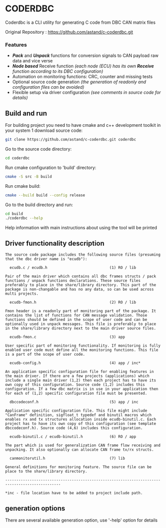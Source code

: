 # CODERDBC 
  
Coderdbc is a CLI utility for generating C code from DBC CAN matrix files

Original Repository : https://github.com/astand/c-coderdbc.git

### Features
- ***Pack*** and ***Unpack*** functions for conversion signals to CAN payload raw data and vice verse
- ***Node based*** Receive function _(each node (ECU) has its own ***Receive*** function according to its DBC configuration)_
- Automation on monitoring functions: CRC, counter and missing tests
- Optional source code generation _(the generation of readonly and configuration files can be avoided)_
- Flexible setup via driver configuration _(see comments in source code for details)_

## Build and run

For building project you need to have cmake and c++ development toolkit in your system
1 download source code:
```sh
git clone https://github.com/astand/c-coderdbc.git coderdbc
```
Go to the source code directory:
```sh
cd coderdbc
```
Run cmake configuration to 'build' directory:
```sh
cmake -S src -B build
```
Run cmake build:
```sh
cmake --build build --config release
```
Go to the build directory and run:
```sh
cd build
./coderdbc --help
```

Help information with main instructions about using the tool will be printed

## Driver functionality description

    The source code package includes the following source files (presuming that the dbc driver name is "ecudb"):
      
      ecudb.c / ecudb.h                            (1) RO / lib

    Pair of the main driver which contains all dbc frames structs / pack functions / unpack functions declarations. These source files preferably to place in the share/library directory. This part of the package is non-changable and has no any data, so can be used across multi projects.
    
      ecudb-fmon.h                                 (2) RO / lib

    Fmon header is a readonly part of monitoring part of the package. It contains the list of functions for CAN message validation. Those functions should be defined in the scope of user code and can be optionally used in unpack messages. This file is preferably to place in the share/library directory next to the main driver source files.

      ecudb-fmon.c                                 (3) app

    User specific part of monitoring functionality. If monitoring is fully enabled user code must define all the monitoring functions. This file is a part of the scope of user code.

      ecudb-config.h                               (4) app / inc*

    An application specific configuration file for enabling features in the main driver. If there are a few projects (applications) which include a single main driver (1,2) then each project has to have its own copy of this configuration. Source code (1,2) includes this configuration. If a few dbc matrix is in use in your application then for each of (1,2) specific configuration file must be presented.

      dbccodeconf.h                                (5) app / inc

    Application specific configuration file. This file might include "CanFrame" definition, sigfloat_t typedef and binutil macros which enables rx and tx structures allocation inside ecudb-binutil.c. Each project has to have its own copy of this configuration (see template dbccodeconf.h). Source code (4,6) includes this configuration.

      ecudb-binutil.c / ecudb-binutil.h            (6) RO / app

    The part which is used for generalization CAN frame flow receiving and unpacking. It also optionally can allocate CAN frame tx/rx structs. 
    
      canmonitorutil.h                             (7) lib

    General definitions for monitoring feature. The source file can be place to the share/library directory.
    
    -----------------------------------------------------------------------------------------------

    *inc - file location have to be added to project include path.

## generation options

  There are several available generation option, use '-help' option for details
